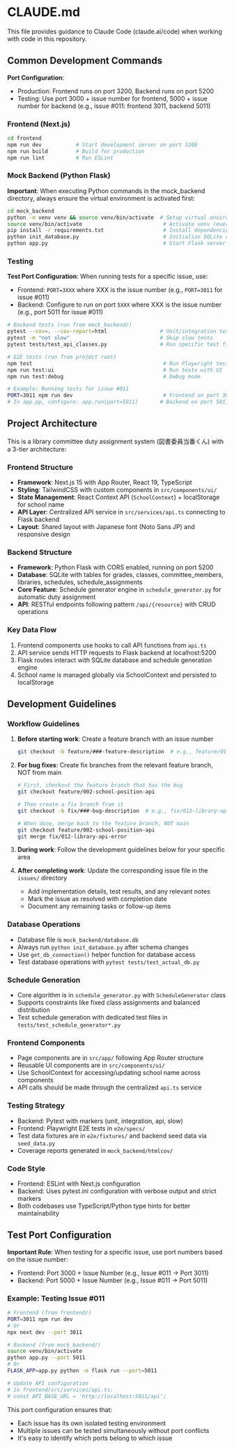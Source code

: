 # CLAUDE.md

This file provides guidance to Claude Code (claude.ai/code) when working with code in this repository.

## Common Development Commands

**Port Configuration**:

- Production: Frontend runs on port 3200, Backend runs on port 5200
- Testing: Use port 3000 + issue number for frontend, 5000 + issue number for backend (e.g., issue #011: frontend 3011, backend 5011)

### Frontend (Next.js)

```bash
cd frontend
npm run dev           # Start development server on port 3200
npm run build         # Build for production
npm run lint          # Run ESLint
```

### Mock Backend (Python Flask)

**Important**: When executing Python commands in the mock_backend directory, always ensure the virtual environment is activated first:

```bash
cd mock_backend
python -m venv venv && source venv/bin/activate  # Setup virtual environment (first time only)
source venv/bin/activate                          # Activate venv (every new session)
pip install -r requirements.txt                   # Install dependencies
python init_database.py                           # Initialize SQLite database
python app.py                                     # Start Flask server on port 5200
```

### Testing

**Test Port Configuration**: When running tests for a specific issue, use:

- Frontend: `PORT=3XXX` where XXX is the issue number (e.g., `PORT=3011` for issue #011)
- Backend: Configure to run on port `5XXX` where XXX is the issue number (e.g., port 5011 for issue #011)

```bash
# Backend tests (run from mock_backend/)
pytest --cov=. --cov-report=html                 # Unit/integration tests with coverage
pytest -m "not slow"                             # Skip slow tests
pytest tests/test_api_classes.py                 # Run specific test file

# E2E tests (run from project root)
npm test                                          # Run Playwright tests
npm run test:ui                                   # Run tests with UI
npm run test:debug                                # Debug mode

# Example: Running tests for issue #011
PORT=3011 npm run dev                             # Frontend on port 3011
# In app.py, configure: app.run(port=5011)       # Backend on port 5011
```

## Project Architecture

This is a library committee duty assignment system (図書委員当番くん) with a 3-tier architecture:

### Frontend Structure

- **Framework**: Next.js 15 with App Router, React 19, TypeScript
- **Styling**: TailwindCSS with custom components in `src/components/ui/`
- **State Management**: React Context API (`SchoolContext`) + localStorage for school name
- **API Layer**: Centralized API service in `src/services/api.ts` connecting to Flask backend
- **Layout**: Shared layout with Japanese font (Noto Sans JP) and responsive design

### Backend Structure

- **Framework**: Python Flask with CORS enabled, running on port 5200
- **Database**: SQLite with tables for grades, classes, committee_members, libraries, schedules, schedule_assignments
- **Core Feature**: Schedule generator engine in `schedule_generator.py` for automatic duty assignment
- **API**: RESTful endpoints following pattern `/api/{resource}` with CRUD operations

### Key Data Flow

1. Frontend components use hooks to call API functions from `api.ts`
2. API service sends HTTP requests to Flask backend at localhost:5200
3. Flask routes interact with SQLite database and schedule generation engine
4. School name is managed globally via SchoolContext and persisted to localStorage

## Development Guidelines

### Workflow Guidelines

1. **Before starting work**: Create a feature branch with an issue number

   ```bash
   git checkout -b feature/###-feature-description  # e.g., feature/011-fix-library-api
   ```

2. **For bug fixes**: Create fix branches from the relevant feature branch, NOT from main

   ```bash
   # First, checkout the feature branch that has the bug
   git checkout feature/002-school-position-api
   
   # Then create a fix branch from it
   git checkout -b fix/###-bug-description  # e.g., fix/012-library-api-error
   
   # When done, merge back to the feature branch, NOT main
   git checkout feature/002-school-position-api
   git merge fix/012-library-api-error
   ```

3. **During work**: Follow the development guidelines below for your specific area

4. **After completing work**: Update the corresponding issue file in the `issues/` directory
   - Add implementation details, test results, and any relevant notes
   - Mark the issue as resolved with completion date
   - Document any remaining tasks or follow-up items

### Database Operations

- Database file is `mock_backend/database.db`
- Always run `python init_database.py` after schema changes
- Use `get_db_connection()` helper function for database access
- Test database operations with `pytest tests/test_actual_db.py`

### Schedule Generation

- Core algorithm is in `schedule_generator.py` with `ScheduleGenerator` class
- Supports constraints like fixed class assignments and balanced distribution
- Test schedule generation with dedicated test files in `tests/test_schedule_generator*.py`

### Frontend Components

- Page components are in `src/app/` following App Router structure
- Reusable UI components are in `src/components/ui/`
- Use SchoolContext for accessing/updating school name across components
- API calls should be made through the centralized `api.ts` service

### Testing Strategy

- Backend: Pytest with markers (unit, integration, api, slow)
- Frontend: Playwright E2E tests in `e2e/specs/`
- Test data fixtures are in `e2e/fixtures/` and backend seed data via `seed_data.py`
- Coverage reports generated in `mock_backend/htmlcov/`

### Code Style

- Frontend: ESLint with Next.js configuration
- Backend: Uses pytest.ini configuration with verbose output and strict markers
- Both codebases use TypeScript/Python type hints for better maintainability

## Test Port Configuration

**Important Rule**: When testing for a specific issue, use port numbers based on the issue number:

- Frontend: Port 3000 + Issue Number (e.g., Issue #011 → Port 3011)
- Backend: Port 5000 + Issue Number (e.g., Issue #011 → Port 5011)

### Example: Testing Issue #011

```bash
# Frontend (from frontend/)
PORT=3011 npm run dev
# Or
npx next dev --port 3011

# Backend (from mock_backend/)
source venv/bin/activate
python app.py --port 5011
# Or
FLASK_APP=app.py python -m flask run --port=5011

# Update API configuration
# In frontend/src/services/api.ts:
# const API_BASE_URL = 'http://localhost:5011/api';
```

This port configuration ensures that:

- Each issue has its own isolated testing environment
- Multiple issues can be tested simultaneously without port conflicts
- It's easy to identify which ports belong to which issue

